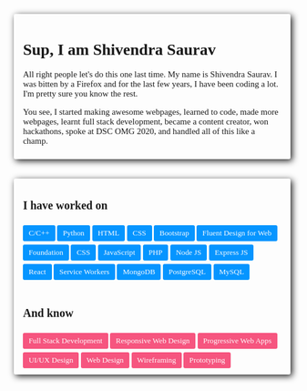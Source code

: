 <style>
    @import url('https://fonts.googleapis.com/css2?family=Google+Sans&display=swap');
    *{
        font-family: "Google Sans";
        border-radius: 3px;
    }

    p{font-size: 15px; font-weight: 200;}
    h1{font-size: 28px;}
    h3{font-size: 20px;}
    
    .skeu{
        background: inherit;
        box-shadow: 3px 3px 12px #1a1a1a;
    }
    .wrap{
        width: 90%; 
        display: block; 
        margin: auto; 
        padding: 8px 16px;
    }
    button{
        border: none;
        padding: 6px 10px;
        margin: 3px 0px;
        font-weight: 300;
    }
    .skill{
        background: #0695ff;
        color: #fcfcfc;
    }
    .indk{
        background: #f6557f;
        color: #fcfcfc;
    }
</style>
<div class="skeu wrap">
    <h1>Sup, I am Shivendra Saurav</h1>
    <p>All right people let's do this one last time. My name is Shivendra Saurav. I was bitten by a Firefox and for the last few years, I have been coding a lot. I'm pretty sure you know the rest.</p> 
    <p>You see, I started making awesome webpages, learned to code, made more webpages, learnt full stack development, became a content creator, won hackathons, spoke at DSC OMG 2020, and handled all of this like a champ.</p> 
</div>
<br/><br/>
<div class="wrap skeu">
    <h3>I have worked on</h3>
    <button class="skill">C/C++</button>
    <button class="skill">Python</button>
    <button class="skill">HTML</button>
    <button class="skill">CSS</button>
    <button class="skill">Bootstrap</button>
    <button class="skill">Fluent Design for Web</button>
    <button class="skill">Foundation</button>
    <button class="skill">CSS</button>
    <button class="skill">JavaScript</button>
    <button class="skill">PHP</button>
    <button class="skill">Node JS</button>
    <button class="skill">Express JS</button>
    <button class="skill">React</button>
    <button class="skill">Service Workers</button>
    <button class="skill">MongoDB</button>
    <button class="skill">PostgreSQL</button>
    <button class="skill">MySQL</button>
    <br/><br/>
    <h3>And know</h3>
    <button class="indk">Full Stack Development</button>
    <button class="indk">Responsive Web Design</button>
    <button class="indk">Progressive Web Apps</button>
    <button class="indk">UI/UX Design</button>
    <button class="indk">Web Design</button>
    <button class="indk">Wireframing</button>
    <button class="indk">Prototyping</button>
</div>